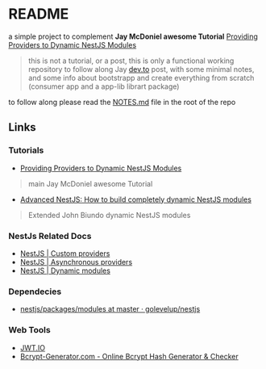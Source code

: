 # README

a simple project to complement **Jay McDoniel awesome Tutorial** [Providing Providers to Dynamic NestJS Modules](https://dev.to/nestjs/providing-providers-to-dynamic-nestjs-modules-1i6n)

> this is not a tutorial, or a post, this is only a functional working repository to follow along Jay [dev.to](dev.to) post, with some minimal notes, and some info about bootstrapp and create everything from scratch (consumer app and a app-lib librart package)

to follow along please read the [NOTES.md](NOTES.md) file in the root of the repo

## Links

### Tutorials

- [Providing Providers to Dynamic NestJS Modules](https://dev.to/nestjs/providing-providers-to-dynamic-nestjs-modules-1i6n)

> main Jay McDoniel awesome Tutorial

- [Advanced NestJS: How to build completely dynamic NestJS modules](https://dev.to/nestjs/advanced-nestjs-how-to-build-completely-dynamic-nestjs-modules-1370)

> Extended John Biundo dynamic NestJS modules

### NestJs Related Docs

- [NestJS | Custom providers](https://docs.nestjs.com/fundamentals/custom-providers)
- [NestJS | Asynchronous providers](https://docs.nestjs.com/fundamentals/async-providers)
- [NestJS | Dynamic modules](https://docs.nestjs.com/fundamentals/dynamic-modules)

### Dependecies

- [nestjs/packages/modules at master · golevelup/nestjs](https://github.com/golevelup/nestjs/tree/master/packages/modules)

### Web Tools

- [JWT.IO](https://jwt.io/)
- [Bcrypt-Generator.com - Online Bcrypt Hash Generator & Checker](https://bcrypt-generator.com/)
